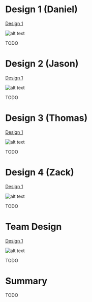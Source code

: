 # Design 1 (Daniel)

[Design 1](https://github.gatech.edu/gt-omscs-se-2016fall/6300Fall16Team47/blob/master/Design-Individual/dbansch3/design.pdf)

![alt text](https://github.gatech.edu/gt-omscs-se-2016fall/6300Fall16Team47/blob/master/Images/daniel.png "Design 1")

TODO 

# Design 2 (Jason)

[Design 1](https://github.gatech.edu/gt-omscs-se-2016fall/6300Fall16Team47/blob/master/Design-Individual/jbuoni3/design.pdf)

![alt text](https://github.gatech.edu/gt-omscs-se-2016fall/6300Fall16Team47/blob/master/Images/jason.png "Design 2")
 
 TODO 

 # Design 3 (Thomas)

 [Design 1](https://github.gatech.edu/gt-omscs-se-2016fall/6300Fall16Team47/blob/master/Design-Individual/tlvh3/design.pdf)

 ![alt text](https://github.gatech.edu/gt-omscs-se-2016fall/6300Fall16Team47/blob/master/Images/thomas.png "Design 3")
 
 TODO 

 # Design 4 (Zack)

 [Design 1](https://github.gatech.edu/gt-omscs-se-2016fall/6300Fall16Team47/blob/master/Design-Individual/zmyrick3/design.pdf)
 
 ![alt text](https://github.gatech.edu/6300Fall16Team47/Images/ "Design 4")

 TODO 

 # Team Design

 [Design 1](https://github.gatech.edu/gt-omscs-se-2016fall/6300Fall16Team47/blob/master/Design-Individual/dbansch3/design.pdf)

![alt text](https://github.gatech.edu/gt-omscs-se-2016fall/6300Fall16Team47/blob/master/Images/zach.png "Team Design")

 TODO 

 # Summary

 TODO 

